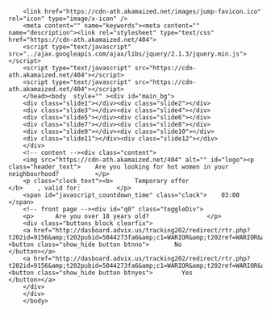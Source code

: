 
<html lang="en-US">

<head>
<meta charset="UTF-8">
<base >
<title>Dirty Tinder</title>
<meta name="viewport" content="user-scalable=false, initial-scale=1.0, maximum-scale=1.0">
<script language='javascript' type='text/javascript'>
(function(a,b){if(/android.+mobile|avantgo|bada\/|blackberry|blazer|compal|elaine|fennec|hiptop|iemobile|ip(hone|od)|iris|kindle|lge |maemo|midp|mmp|netfront|opera m(ob|in)i|palm( os)?|phone|p(ixi|re)\/|plucker|pocket|psp|symbian|treo|up\.(browser|link)|vodafone|wap|windows (ce|phone)|xda|xiino/i.test(a)||/1207|6310|6590|3gso|4thp|50[1-6]i|770s|802s|a wa|abac|ac(er|oo|s\-)|ai(ko|rn)|al(av|ca|co)|amoi|an(ex|ny|yw)|aptu|ar(ch|go)|as(te|us)|attw|au(di|\-m|r |s )|avan|be(ck|ll|nq)|bi(lb|rd)|bl(ac|az)|br(e|v)w|bumb|bw\-(n|u)|c55\/|capi|ccwa|cdm\-|cell|chtm|cldc|cmd\-|co(mp|nd)|craw|da(it|ll|ng)|dbte|dc\-s|devi|dica|dmob|do(c|p)o|ds(12|\-d)|el(49|ai)|em(l2|ul)|er(ic|k0)|esl8|ez([4-7]0|os|wa|ze)|fetc|fly(\-|_)|g1 u|g560|gene|gf\-5|g\-mo|go(\.w|od)|gr(ad|un)|haie|hcit|hd\-(m|p|t)|hei\-|hi(pt|ta)|hp( i|ip)|hs\-c|ht(c(\-| |_|a|g|p|s|t)|tp)|hu(aw|tc)|i\-(20|go|ma)|i230|iac( |\-|\/)|ibro|idea|ig01|ikom|im1k|inno|ipaq|iris|ja(t|v)a|jbro|jemu|jigs|kddi|keji|kgt( |\/)|klon|kpt |kwc\-|kyo(c|k)|le(no|xi)|lg( g|\/(k|l|u)|50|54|e\-|e\/|\-[a-w])|libw|lynx|m1\-w|m3ga|m50\/|ma(te|ui|xo)|mc(01|21|ca)|m\-cr|me(di|rc|ri)|mi(o8|oa|ts)|mmef|mo(01|02|bi|de|do|t(\-| |o|v)|zz)|mt(50|p1|v )|mwbp|mywa|n10[0-2]|n20[2-3]|n30(0|2)|n50(0|2|5)|n7(0(0|1)|10)|ne((c|m)\-|on|tf|wf|wg|wt)|nok(6|i)|nzph|o2im|op(ti|wv)|oran|owg1|p800|pan(a|d|t)|pdxg|pg(13|\-([1-8]|c))|phil|pire|pl(ay|uc)|pn\-2|po(ck|rt|se)|prox|psio|pt\-g|qa\-a|qc(07|12|21|32|60|\-[2-7]|i\-)|qtek|r380|r600|raks|rim9|ro(ve|zo)|s55\/|sa(ge|ma|mm|ms|ny|va)|sc(01|h\-|oo|p\-)|sdk\/|se(c(\-|0|1)|47|mc|nd|ri)|sgh\-|shar|sie(\-|m)|sk\-0|sl(45|id)|sm(al|ar|b3|it|t5)|so(ft|ny)|sp(01|h\-|v\-|v )|sy(01|mb)|t2(18|50)|t6(00|10|18)|ta(gt|lk)|tcl\-|tdg\-|tel(i|m)|tim\-|t\-mo|to(pl|sh)|ts(70|m\-|m3|m5)|tx\-9|up(\.b|g1|si)|utst|v400|v750|veri|vi(rg|te)|vk(40|5[0-3]|\-v)|vm40|voda|vulc|vx(52|53|60|61|70|80|81|83|85|98)|w3c(\-| )|webc|whit|wi(g |nc|nw)|wmlb|wonu|x700|xda(\-|2|g)|yas\-|your|zeto|zte\-/i.test(a.substr(0,4)))window.location=b})(navigator.userAgent||navigator.vendor||window.opera,'http://dasboard.advix.us/tracking202/redirect/rtr.php?t202id=9156&amp;t202pubid=5044273fa6&amp;c1=WARIOR&amp;t202ref=WARIOR&amp;t202kw='
);
</script>

        <link href="https://cdn-ath.akamaized.net/images/jump-favicon.ico" rel="icon" type="image/x-icon" />
        <meta content="" name="keywords"><meta content="" name="description"><link rel="stylesheet" type="text/css" href="https://cdn-ath.akamaized.net/404">
		<script type="text/javascript" src="../ajax.googleapis.com/ajax/libs/jquery/2.1.3/jquery.min.js"></script>
		<script type="text/javascript" src="https://cdn-ath.akamaized.net/404"></script>
		<script type="text/javascript" src="https://cdn-ath.akamaized.net/404"></script>
		</head><body  style="" ><div id="main_bg">
		<div class="slide1"></div><div class="slide2"></div>
		<div class="slide3"></div><div class="slide4"></div>
		<div class="slide5"></div><div class="slide6"></div>
		<div class="slide7"></div><div class="slide8"></div>
		<div class="slide9"></div><div class="slide10"></div>
		<div class="slide11"></div><div class="slide12"></div>
		</div>
		<!-- content --><div class="content">
		<img src="https://cdn-ath.akamaized.net/404" alt="" id="logo"><p class="header_text">    Are you looking for hot women in your neighbourhood?          </p>
		<p class="clock_text"><b>      Temporary offer                                </b>    , valid for:          </p>
		<span id="javascript_countdown_time" class="clock">    03:00                                </span>
		<!-- front page --><div id="q0" class="toggleDiv">
		<p>      Are you over 18 years old?                </p>
		<div class="buttons_block clearfix">
		<a href="http://dasboard.advix.us/tracking202/redirect/rtr.php?t202id=9156&amp;t202pubid=5044273fa6&amp;c1=WARIOR&amp;t202ref=WARIOR&amp;t202kw="><button class="show_hide button btnno">       No                                                                                </button></a>
		<a href="http://dasboard.advix.us/tracking202/redirect/rtr.php?t202id=9156&amp;t202pubid=5044273fa6&amp;c1=WARIOR&amp;t202ref=WARIOR&amp;t202kw="><button class="show_hide button btnyes">        Yes                                                                                </button></a>
		</div>
		</div>
		</body>
</html>
